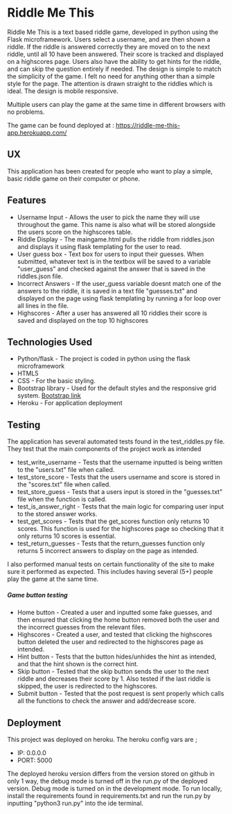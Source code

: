 # Riddle Me This

Riddle Me This is a text based riddle game, developed in python using the Flask microframework.
Users select a username, and are then shown a riddle. If the riddle is answered correctly they are 
moved on to the next riddle, until all 10 have been answered. Their score is tracked and displayed on a highscores page.
Users also have the ability to get hints for the riddle, and can skip the question entirely if needed. The design is simple
to match the simplicity of the game. I felt no need for anything other than a simple style for the page. The attention is drawn straight
to the riddles which is ideal. The design is mobile responsive.

Multiple users can play the game at the same time in different browsers with no problems.

The game can be found deployed at : https://riddle-me-this-app.herokuapp.com/

## UX

This application has been created for people who want to play a simple, basic riddle game on their computer or phone.

## Features

* Username Input - Allows the user to pick the name they will use throughout the game. This name is also what will be stored alongside the users score on the highscores table.
* Riddle Display - The maingame.html pulls the riddle from riddles.json and displays it using flask templating for the user to read.
* User guess box - Text box for users to input their guesses. When submitted, whatever text is in the textbox will be saved to a variable "user_guess" and checked against the answer that is saved in the riddles.json file.
* Incorrect Answers - If the user_guess variable doesnt match one of the answers to the riddle, it is saved in a text file "guesses.txt" and displayed on the page using flask templating by running a for loop over all lines in the file.
* Highscores - After a user has answered all 10 riddles their score is saved and displayed on the top 10 highscores


## Technologies Used

* Python/flask - The project is coded in python using the flask microframework
* HTML5
* CSS - For the basic styling. 
* Bootstrap library - Used for the default styles and the responsive grid system. [Bootstrap link](https://getbootstrap.com/)
* Heroku - For application deployment

## Testing

The application has several automated tests found in the test_riddles.py file. They test that the main components of the project work
as intended

* test_write_username - Tests that the username inputted is being written to the "users.txt" file when called.
* test_store_score - Tests that the users username and score is stored in the "scores.txt" file when called.
* test_store_guess - Tests that a users input is stored in the "guesses.txt" file when the function is called.
* test_is_answer_right - Tests that the main logic for comparing user input to the stored answer works.
* test_get_scores - Tests that the get_scores function only returns 10 scores. This function is used for the highscores page so checking that it only returns 10 scores is essential.
* test_return_guesses - Tests that the return_guesses function only returns 5 incorrect answers to display on the page as intended. 

I also performed manual tests on certain functionality of the site to make sure it performed as expected. This includes having several (5+) people
play the game at the same time.

##### Game button testing

* Home button - Created a user and inputted some fake guesses, and then ensured that clicking the home button removed both the user and the incorrect guesses from the relevant files.
* Highscores - Created a user, and tested that clicking the highscores button deleted the user and redirected to the highscores page as intended.
* Hint button - Tests that the button hides/unhides the hint as intended, and that the hint shown is the correct hint.
* Skip button - Tested that the skip button sends the user to the next riddle and decreases their score by 1. Also tested if the last riddle is skipped, the user is redirected to the highscores.
* Submit button - Tested that the post request is sent properly which calls all the functions to check the answer and add/decrease score.


## Deployment

This project was deployed on heroku. The heroku config vars are ;

* IP: 0.0.0.0
* PORT: 5000

The deployed heroku version differs from the version stored on github in only 1 way, the debug mode is turned off
in the run.py of the deployed version. Debug mode is turned on in the development mode. To run locally, install the requirements found in 
requirements.txt and run the run.py by inputting "python3 run.py" into  the ide terminal.


